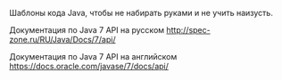 Шаблоны кода Java, чтобы не набирать руками и не учить наизусть.

Документация по Java 7 API на русском
http://spec-zone.ru/RU/Java/Docs/7/api/

Документация по Java 7 API на английском
https://docs.oracle.com/javase/7/docs/api/
